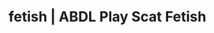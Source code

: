 ---
categories:
- AI Erotica
- Vintage Boudoir
- Roleplay Fantasies
- Sensual Cosplay
- Alt Aesthetic
image: /assets/images/1747714220589.jpg
layout: post
schema:
  description: Premium adult content featuring ABDL Play, Scat Fetish. High-quality
    visuals with erotic themes.
  keywords:
  - Alt Romance
  - Nerdy Seduction
  - ABDL Play
  - Sapphic Desires
  - Self-Pleasure
  - Scat Fetish
  name: 1747714220589 | ABDL Play Scat Fetish
  type: VisualArtwork
seo:
  description: Featured content with artistic Scat Fetish, ABDL Play. HD images available.
  keywords: Scat Fetish, ABDL Play
  og_image: /assets/images/1747714220589.jpg
  schema_type: VisualArtwork
tags:
- '#fetish'
- ABDL Play
- Scat Fetish
title: fetish | ABDL Play Scat Fetish
---